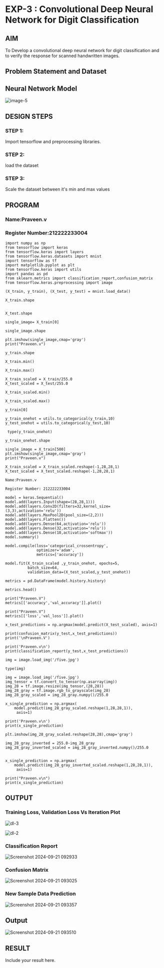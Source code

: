 # EXP-3 : Convolutional Deep Neural Network for Digit Classification

## AIM

To Develop a convolutional deep neural network for digit classification and to verify the response for scanned handwritten images.

## Problem Statement and Dataset

## Neural Network Model
![image-5](https://github.com/user-attachments/assets/fd4e9f39-3fab-4951-85fd-fccf0a3d22e7)


## DESIGN STEPS

### STEP 1:
Import tensorflow and preprocessing libraries.
### STEP 2:
load the dataset
### STEP 3:
Scale the dataset between it's min and max values
## PROGRAM

### Name:Praveen.v
### Register Number:212222233004
```
import numpy as np
from tensorflow import keras
from tensorflow.keras import layers
from tensorflow.keras.datasets import mnist
import tensorflow as tf
import matplotlib.pyplot as plt
from tensorflow.keras import utils
import pandas as pd
from sklearn.metrics import classification_report,confusion_matrix
from tensorflow.keras.preprocessing import image

(X_train, y_train), (X_test, y_test) = mnist.load_data()

X_train.shape


X_test.shape

single_image= X_train[0]

single_image.shape

plt.imshow(single_image,cmap='gray')
print("Praveen.v")

y_train.shape

X_train.min()

X_train.max()

X_train_scaled = X_train/255.0
X_test_scaled = X_test/255.0

X_train_scaled.min()

X_train_scaled.max()

y_train[0]

y_train_onehot = utils.to_categorical(y_train,10)
y_test_onehot = utils.to_categorical(y_test,10)

 type(y_train_onehot)

y_train_onehot.shape

single_image = X_train[500]
plt.imshow(single_image,cmap='gray')
print("Praveen.v")

X_train_scaled = X_train_scaled.reshape(-1,28,28,1)
X_test_scaled = X_test_scaled.reshape(-1,28,28,1)

Name:Praveen.v

Register Number: 212222233004

model = keras.Sequential()
model.add(layers.Input(shape=(28,28,1)))
model.add(layers.Conv2D(filters=32,kernel_size=(3,3),activation='relu'))
model.add(layers.MaxPool2D(pool_size=(2,2)))
model.add(layers.Flatten())
model.add(layers.Dense(64,activation='relu'))
model.add(layers.Dense(32,activation='relu'))
model.add(layers.Dense(10,activation='softmax'))
model.summary()

model.compile(loss='categorical_crossentropy',
              optimizer='adam',
              metrics=['accuracy'])

model.fit(X_train_scaled ,y_train_onehot, epochs=5,
          batch_size=64,
          validation_data=(X_test_scaled,y_test_onehot))

metrics = pd.DataFrame(model.history.history)

metrics.head()

print("Praveen.V")
metrics[['accuracy','val_accuracy']].plot()

print("Praveen.V")
metrics[['loss','val_loss']].plot()

x_test_predictions = np.argmax(model.predict(X_test_scaled), axis=1)

print(confusion_matrix(y_test,x_test_predictions))
print('\nPraveen.V')

print('Praveen.v\n')
print(classification_report(y_test,x_test_predictions))

img = image.load_img('/five.jpg')

type(img)

img = image.load_img('/five.jpg')
img_tensor = tf.convert_to_tensor(np.asarray(img))
img_28 = tf.image.resize(img_tensor,(28,28))
img_28_gray = tf.image.rgb_to_grayscale(img_28)
img_28_gray_scaled = img_28_gray.numpy()/255.0

x_single_prediction = np.argmax(
    model.predict(img_28_gray_scaled.reshape(1,28,28,1)),
     axis=1)

print('Praveen.v\n')
print(x_single_prediction)

plt.imshow(img_28_gray_scaled.reshape(28,28),cmap='gray')

img_28_gray_inverted = 255.0-img_28_gray
img_28_gray_inverted_scaled = img_28_gray_inverted.numpy()/255.0


x_single_prediction = np.argmax(
    model.predict(img_28_gray_inverted_scaled.reshape(1,28,28,1)),
     axis=1)

print("Praveen.v\n")
print(x_single_prediction)
```


## OUTPUT

### Training Loss, Validation Loss Vs Iteration Plot
![dl-3](https://github.com/user-attachments/assets/5e8d4023-4f14-4355-8ae2-b71da893ad6f)

![dl-2](https://github.com/user-attachments/assets/35dee749-556c-4002-bac7-a35d7d89d6f1)
### Classification Report
![Screenshot 2024-09-21 092933](https://github.com/user-attachments/assets/6496cd92-3eba-4dce-b721-bb12b6f41161)

### Confusion Matrix
![Screenshot 2024-09-21 093025](https://github.com/user-attachments/assets/ed25cb2b-f2a1-4d43-b498-961b97c1b3e1)

### New Sample Data Prediction
![Screenshot 2024-09-21 093357](https://github.com/user-attachments/assets/fe8a4d98-2a6c-4cd2-89b8-a5310602a87b)

## Output
![Screenshot 2024-09-21 093510](https://github.com/user-attachments/assets/f57d0d36-71a5-4285-a81e-113e7141156e)

## RESULT
Include your result here.
